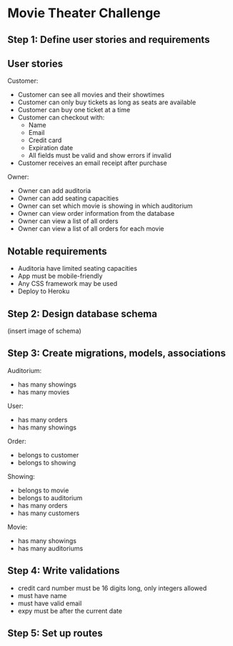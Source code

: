 # Movie Theater Challenge

## Step 1: Define user stories and requirements

## User stories

Customer:

- Customer can see all movies and their showtimes
- Customer can only buy tickets as long as seats are available
- Customer can buy one ticket at a time
- Customer can checkout with:
  - Name
  - Email
  - Credit card
  - Expiration date
  - All fields must be valid and show errors if invalid
- Customer receives an email receipt after purchase

Owner:

- Owner can add auditoria
- Owner can add seating capacities
- Owner can set which movie is showing in which auditorium
- Owner can view order information from the database
- Owner can view a list of all orders
- Owner can view a list of all orders for each movie

## Notable requirements

- Auditoria have limited seating capacities
- App must be mobile-friendly
- Any CSS framework may be used
- Deploy to Heroku

## Step 2: Design database schema

(insert image of schema)

## Step 3: Create migrations, models, associations

Auditorium:

- has many showings
- has many movies

User:

- has many orders
- has many showings

Order:

- belongs to customer
- belongs to showing

Showing:

- belongs to movie
- belongs to auditorium
- has many orders
- has many customers

Movie:

- has many showings
- has many auditoriums

## Step 4: Write validations

- credit card number must be 16 digits long, only integers allowed
- must have name
- must have valid email
- expy must be after the current date

## Step 5: Set up routes